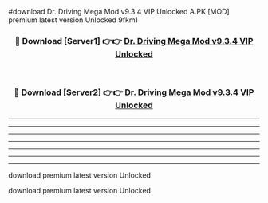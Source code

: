 #download Dr. Driving Mega Mod v9.3.4 VIP Unlocked A.PK [MOD] premium latest version Unlocked 9fkm1 



<div align="center">
<h3>🔴 Download [Server1] 👉👉 <a href="https://download1apk.web.app/">Dr. Driving Mega Mod v9.3.4 VIP Unlocked</a></h3><br>

<h3>🔴 Download [Server2] 👉👉 <a href="https://download1apk.web.app/">Dr. Driving Mega Mod v9.3.4 VIP Unlocked</a></h3>
</div>





----------------------------------------------------------

----------------------------------------------------------

----------------------------------------------------------

----------------------------------------------------------

----------------------------------------------------------

----------------------------------------------------------

----------------------------------------------------------

download premium latest version Unlocked

download premium latest version Unlocked

